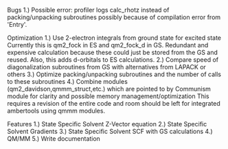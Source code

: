 Bugs
1.) Possible error: profiler logs calc_rhotz instead of packing/unpacking subroutines possibly because of compilation error from 'Entry'.

Optimization
1.) Use 2-electron integrals from ground state for excited state
	Currently this is qm2_fock in ES and qm2_fock_d in GS. Redundant and expensive calculation because these could just be stored from the GS and reused. Also, this adds d-orbitals to ES calculations.
2.) Compare speed of diagonalization subroutines from GS with alternatives from LAPACK or others
3.) Optimize packing/unpacking subroutines and the number of calls to these subroutines
4.) Combine modules (qm2_davidson,qmmm_struct,etc.) which are pointed to by Communism module for clarity and possible memory management/optimization
	This requires a revision of the entire code and room should be left for integrated ambertools using qmmm modules.

Features
1.) State Specific Solvent Z-Vector equation
2.) State Specific Solvent Gradients
3.) State Specific Solvent SCF with GS calculations
4.) QM/MM
5.) Write documentation
